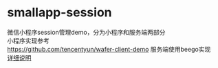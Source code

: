 # smallapp-session
微信小程序session管理demo，分为小程序和服务端两部分  
小程序实现参考  
https://github.com/tencentyun/wafer-client-demo 
服务端使用beego实现  
[详细说明](https://www.it-man.cn/?p=140)
